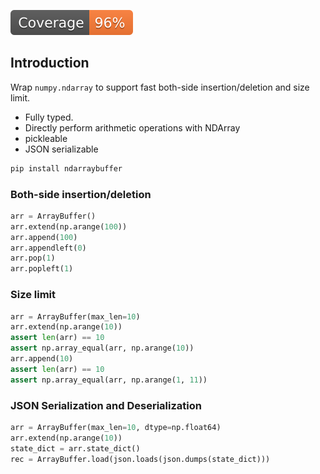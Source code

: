 [![Coverage badge](https://raw.githubusercontent.com/lizeyan/ndarraybuffer/python-coverage-comment-action-data/badge.svg)](https://htmlpreview.github.io/?https://github.com/lizeyan/ndarraybuffer/blob/python-coverage-comment-action-data/htmlcov/index.html)

## Introduction
Wrap `numpy.ndarray` to support fast both-side insertion/deletion and size limit.

- Fully typed.
- Directly perform arithmetic operations with NDArray
- pickleable
- JSON serializable

```bash
pip install ndarraybuffer
```

### Both-side insertion/deletion
```python
arr = ArrayBuffer()
arr.extend(np.arange(100))
arr.append(100)
arr.appendleft(0)
arr.pop(1)
arr.popleft(1)
```

### Size limit
```python
arr = ArrayBuffer(max_len=10)
arr.extend(np.arange(10))
assert len(arr) == 10
assert np.array_equal(arr, np.arange(10))
arr.append(10)
assert len(arr) == 10
assert np.array_equal(arr, np.arange(1, 11))
```


### JSON Serialization and Deserialization
```python
arr = ArrayBuffer(max_len=10, dtype=np.float64)
arr.extend(np.arange(10))
state_dict = arr.state_dict()
rec = ArrayBuffer.load(json.loads(json.dumps(state_dict)))
```
